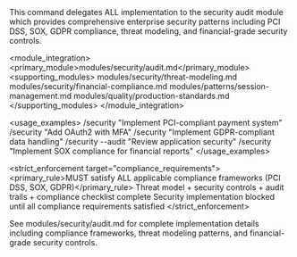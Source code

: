 <command purpose="Financial-grade security implementation with compliance frameworks and threat modeling">
  
  <delegation target="modules/security/audit.md">
    This command delegates ALL implementation to the security audit module which provides comprehensive enterprise security patterns including PCI DSS, SOX, GDPR compliance, threat modeling, and financial-grade security controls.
  </delegation>
  
  <module_integration>
    <primary_module>modules/security/audit.md</primary_module>
    <supporting_modules>
      <module>modules/security/threat-modeling.md</module>
      <module>modules/security/financial-compliance.md</module>
      <module>modules/patterns/session-management.md</module>
      <module>modules/quality/production-standards.md</module>
    </supporting_modules>
  </module_integration>
  
  <usage_examples>
    <example type="payment">/security "Implement PCI-compliant payment system"</example>
    <example type="auth">/security "Add OAuth2 with MFA"</example>
    <example type="gdpr">/security "Implement GDPR-compliant data handling"</example>
    <example type="audit">/security --audit "Review application security"</example>
    <example type="sox">/security "Implement SOX compliance for financial reports"</example>
  </usage_examples>
  
  <strict_enforcement target="compliance_requirements">
    <primary_rule>MUST satisfy ALL applicable compliance frameworks (PCI DSS, SOX, GDPR)</primary_rule>
    <verification>Threat model + security controls + audit trails + compliance checklist complete</verification>
    <consequence>Security implementation blocked until all compliance requirements satisfied</consequence>
  </strict_enforcement>
  
  <reference>
    See modules/security/audit.md for complete implementation details including compliance frameworks, threat modeling patterns, and financial-grade security controls.
  </reference>
  
</command>
